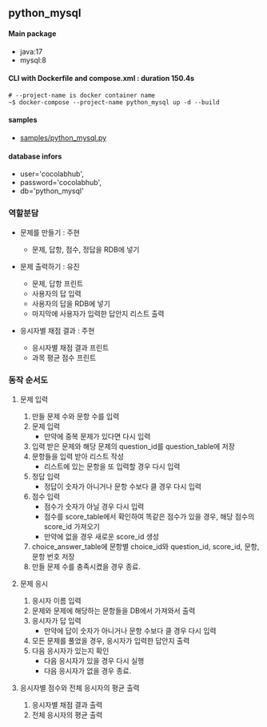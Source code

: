 ## python_mysql
#### Main package
- java:17
- mysql:8

#### CLI with Dockerfile and compose.xml : duration 150.4s
```
# --project-name is docker container name
~$ docker-compose --project-name python_mysql up -d --build
```
#### samples
- [samples/python_mysql.py](./samples/python_mysql.py)

#### database infors
+ user='cocolabhub',
+ password='cocolabhub',
+ db='python_mysql'



### 역할분담
- 문제를 만들기 : 주현
    - 문제, 답항, 점수, 정답을 RDB에 넣기
    
- 문제 출력하기 : 유진
    - 문제, 답항 프린트
    - 사용자의 답 입력
    - 사용자의 답을 RDB에 넣기
    - 마지막에 사용자가 입력한 답안지 리스트 출력

- 응시자별 채점 결과 : 주현
    - 응시자별 채점 결과 프린트
    - 과목 평균 점수 프린트 

### 동작 순서도
1. 문제 입력
    1) 만들 문제 수와 문항 수를 입력
    2) 문제 입력
        - 만약에 중복 문제가 있다면 다시 입력
    3) 입력 받은 문제와 해당 문제의 question_id를 question_table에 저장
    4) 문항들을 입력 받아 리스트 작성
        - 리스트에 있는 문항을 또 입력할 경우 다시 입력
    5) 정답 입력
        - 정답이 숫자가 아니거나 문항 수보다 클 경우 다시 입력
    6) 점수 입력
        - 점수가 숫자가 아닐 경우 다시 입력
        - 점수를 score_table에서 확인하여 똑같은 점수가 있을 경우, 해당 점수의 score_id 가져오기
        - 만약에 없을 경우 새로운 score_id 생성
    7) choice_answer_table에 문항별 choice_id와 question_id, score_id, 문항, 문항 번호 저장
    8) 만들 문제 수를 충족시켰을 경우 종료.

2. 문제 응시
    1) 응시자 이름 입력
    2) 문제와 문제에 해당하는 문항들을 DB에서 가져와서 출력
    3) 응시자가 답 입력
        - 만약에 답이 숫자가 아니거나 문항 수보다 클 경우 다시 입력
    4) 모든 문제를 풀었을 경우, 응시자가 입력한 답안지 출력
    5) 다음 응시자가 있는지 확인
        - 다음 응시자가 있을 경우 다시 실행
        - 다음 응시자가 없을 경우 종료.

3. 응시자별 점수와 전체 응시자의 평균 출력
    1) 응시자별 채점 결과 출력
    2) 전체 응시자의 평균 출력